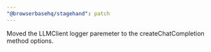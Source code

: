 ```yaml
---
"@browserbasehq/stagehand": patch
---
```


Moved the LLMClient logger paremeter to the createChatCompletion method options.
